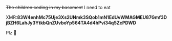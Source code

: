 ~~The children coding in my basement~~ I need to eat

XMR:**83W4enhMc75Uje3Xs2UNmk3SQob1mN1EdUvWMAGMEU87Gmf3DjBZH6LahJy3YtkbQnZUvboYp564TA4d4hPvi34q5ZcPDWD**

Plz 🙏 
<!---
OpenSourceHelperGuy/OpenSourceHelperGuy is a ✨ special ✨ repository because its `README.md` (this file) appears on your GitHub profile.
You can click the Preview link to take a look at your changes.
--->
